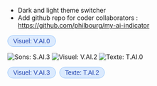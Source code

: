 - Dark and light theme switcher
- Add github repo for coder collaborators : https://github.com/philbourg/my-ai-indicator

<div style="display: inline-flex; gap: 8px; font-family: sans-serif;">
  <span style="background-color: #dbeafe; color: #1e40af; border: 1px solid #93c5fd; padding: 4px 12px; border-radius: 9999px; font-size: 14px; font-weight: 500;">
    Visuel: V.AI.0
  </span>
</div>

![Sons: S.AI.3](https://img.shields.io/badge/Sons-S.AI.3-blue) ![Visuel: V.AI.2](https://img.shields.io/badge/Visuel-V.AI.2-blue) ![Texte: T.AI.0](https://img.shields.io/badge/Texte-T.AI.0-blue)

<div style="display: inline-flex; gap: 8px; font-family: sans-serif;">
  <span style="background-color: #dbeafe; color: #1e40af; border: 1px solid #93c5fd; padding: 4px 12px; border-radius: 9999px; font-size: 14px; font-weight: 500;">
    Visuel: V.AI.3
  </span>
  <span style="background-color: #dbeafe; color: #1e40af; border: 1px solid #93c5fd; padding: 4px 12px; border-radius: 9999px; font-size: 14px; font-weight: 500;">
    Texte: T.AI.2
  </span>
</div>
